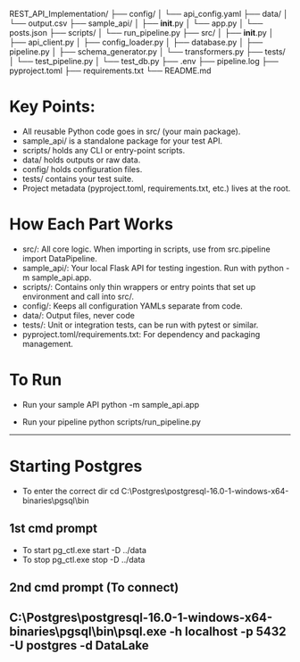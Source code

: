 REST_API_Implementation/
├── config/
│   └── api_config.yaml
├── data/
│   └── output.csv
├── sample_api/
│   ├── __init__.py
│   └── app.py
│   └── posts.json
├── scripts/
│   └── run_pipeline.py
├── src/
│   ├── __init__.py
│   ├── api_client.py
│   ├── config_loader.py
│   ├── database.py
│   ├── pipeline.py
│   ├── schema_generator.py
│   └── transformers.py
├── tests/
│   └── test_pipeline.py
│   └── test_db.py
├── .env
├── pipeline.log
├── pyproject.toml
├── requirements.txt
└── README.md

# Key Points:
- All reusable Python code goes in src/ (your main package).
- sample_api/ is a standalone package for your test API.
- scripts/ holds any CLI or entry-point scripts.
- data/ holds outputs or raw data.
- config/ holds configuration files.
- tests/ contains your test suite.
- Project metadata (pyproject.toml, requirements.txt, etc.) lives at the root.

# How Each Part Works
- src/: All core logic. When importing in scripts, use from src.pipeline import DataPipeline.
- sample_api/: Your local Flask API for testing ingestion. Run with python -m sample_api.app.
- scripts/: Contains only thin wrappers or entry points that set up environment and call into src/.
- config/: Keeps all configuration YAMLs separate from code.
- data/: Output files, never code
- tests/: Unit or integration tests, can be run with pytest or similar.
- pyproject.toml/requirements.txt: For dependency and packaging management.


# To Run
- Run your sample API
python -m sample_api.app

- Run your pipeline
python scripts/run_pipeline.py
--------------------------------


# Starting Postgres
- To enter the correct dir
cd C:\Postgres\postgresql-16.0-1-windows-x64-binaries\pgsql\bin

## 1st cmd prompt 
- To start
pg_ctl.exe start -D ../data
- To stop
pg_ctl.exe stop -D ../data

## 2nd cmd prompt (To connect)
C:\Postgres\postgresql-16.0-1-windows-x64-binaries\pgsql\bin\psql.exe -h localhost -p 5432 -U postgres -d DataLake
-----------------------------------------------------------------



